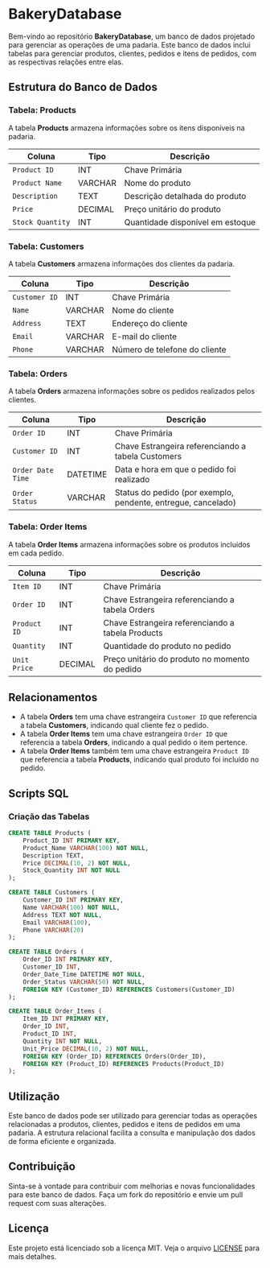 # BakeryDatabase

Bem-vindo ao repositório **BakeryDatabase**, um banco de dados projetado para gerenciar as operações de uma padaria. Este banco de dados inclui tabelas para gerenciar produtos, clientes, pedidos e itens de pedidos, com as respectivas relações entre elas.

## Estrutura do Banco de Dados

### Tabela: Products

A tabela **Products** armazena informações sobre os itens disponíveis na padaria.

| Coluna                 | Tipo       | Descrição                     |
|------------------------|------------|-------------------------------|
| `Product ID`           | INT        | Chave Primária                |
| `Product Name`         | VARCHAR    | Nome do produto               |
| `Description`          | TEXT       | Descrição detalhada do produto|
| `Price`                | DECIMAL    | Preço unitário do produto     |
| `Stock Quantity`       | INT        | Quantidade disponível em estoque |

### Tabela: Customers

A tabela **Customers** armazena informações dos clientes da padaria.

| Coluna            | Tipo       | Descrição                     |
|-------------------|------------|-------------------------------|
| `Customer ID`     | INT        | Chave Primária                |
| `Name`            | VARCHAR    | Nome do cliente               |
| `Address`         | TEXT       | Endereço do cliente           |
| `Email`           | VARCHAR    | E-mail do cliente             |
| `Phone`           | VARCHAR    | Número de telefone do cliente |

### Tabela: Orders

A tabela **Orders** armazena informações sobre os pedidos realizados pelos clientes.

| Coluna              | Tipo       | Descrição                                  |
|---------------------|------------|--------------------------------------------|
| `Order ID`          | INT        | Chave Primária                             |
| `Customer ID`       | INT        | Chave Estrangeira referenciando a tabela Customers |
| `Order Date Time`   | DATETIME   | Data e hora em que o pedido foi realizado  |
| `Order Status`      | VARCHAR    | Status do pedido (por exemplo, pendente, entregue, cancelado) |

### Tabela: Order Items

A tabela **Order Items** armazena informações sobre os produtos incluídos em cada pedido.

| Coluna            | Tipo       | Descrição                                  |
|-------------------|------------|--------------------------------------------|
| `Item ID`         | INT        | Chave Primária                             |
| `Order ID`        | INT        | Chave Estrangeira referenciando a tabela Orders |
| `Product ID`      | INT        | Chave Estrangeira referenciando a tabela Products |
| `Quantity`        | INT        | Quantidade do produto no pedido            |
| `Unit Price`      | DECIMAL    | Preço unitário do produto no momento do pedido |

## Relacionamentos

- A tabela **Orders** tem uma chave estrangeira `Customer ID` que referencia a tabela **Customers**, indicando qual cliente fez o pedido.
- A tabela **Order Items** tem uma chave estrangeira `Order ID` que referencia a tabela **Orders**, indicando a qual pedido o item pertence.
- A tabela **Order Items** também tem uma chave estrangeira `Product ID` que referencia a tabela **Products**, indicando qual produto foi incluído no pedido.

## Scripts SQL

### Criação das Tabelas

```sql
CREATE TABLE Products (
    Product_ID INT PRIMARY KEY,
    Product_Name VARCHAR(100) NOT NULL,
    Description TEXT,
    Price DECIMAL(10, 2) NOT NULL,
    Stock_Quantity INT NOT NULL
);

CREATE TABLE Customers (
    Customer_ID INT PRIMARY KEY,
    Name VARCHAR(100) NOT NULL,
    Address TEXT NOT NULL,
    Email VARCHAR(100),
    Phone VARCHAR(20)
);

CREATE TABLE Orders (
    Order_ID INT PRIMARY KEY,
    Customer_ID INT,
    Order_Date_Time DATETIME NOT NULL,
    Order_Status VARCHAR(50) NOT NULL,
    FOREIGN KEY (Customer_ID) REFERENCES Customers(Customer_ID)
);

CREATE TABLE Order_Items (
    Item_ID INT PRIMARY KEY,
    Order_ID INT,
    Product_ID INT,
    Quantity INT NOT NULL,
    Unit_Price DECIMAL(10, 2) NOT NULL,
    FOREIGN KEY (Order_ID) REFERENCES Orders(Order_ID),
    FOREIGN KEY (Product_ID) REFERENCES Products(Product_ID)
);
```

## Utilização

Este banco de dados pode ser utilizado para gerenciar todas as operações relacionadas a produtos, clientes, pedidos e itens de pedidos em uma padaria. A estrutura relacional facilita a consulta e manipulação dos dados de forma eficiente e organizada.

## Contribuição

Sinta-se à vontade para contribuir com melhorias e novas funcionalidades para este banco de dados. Faça um fork do repositório e envie um pull request com suas alterações.

## Licença

Este projeto está licenciado sob a licença MIT. Veja o arquivo [LICENSE](LICENSE) para mais detalhes.
